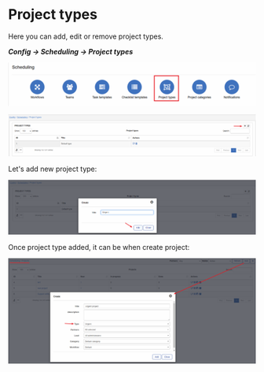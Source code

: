 Project types
=============
Here you can add, edit or remove project types.

**_Config -> Scheduling -> Project types_**

![icon](project_types.png)

![list](list.png)

Let's add new project type:

![add](add.png)

Once project type added, it can be when create project:

![project](project.png)
